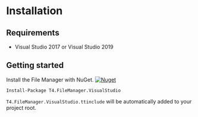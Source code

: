 # Installation

## Requirements

- Visual Studio 2017 or Visual Studio 2019

## Getting started 

Install the File Manager with NuGet. [![Nuget](https://img.shields.io/nuget/v/T4.FileManager.VisualStudio)](https://www.nuget.org/packages/T4.FileManager.VisualStudio/)

```
Install-Package T4.FileManager.VisualStudio
```

`T4.FileManager.VisualStudio.ttinclude` will be automatically added to your project root.

